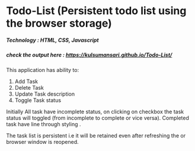 # Todo-List (Persistent todo list using the browser storage)
##### Technology : HTML, CSS, Javascript
##### check the output here : https://kulsumansari.github.io/Todo-List/

This application has ability to:

1. Add Task
2. Delete Task
3. Update Task description
4. Toggle Task status

Initially All task have incomplete status, on clicking on checkbox the task status will toggled (from incomplete to complete or vice versa).
Completed task have line through styling .

The task list is persistent i.e it will be retained even after refreshing the or browser window is reopened.

